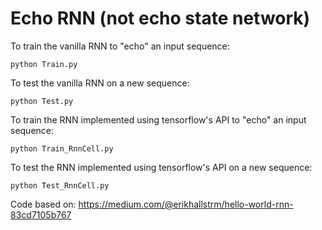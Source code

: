 # Echo RNN (not echo state network)

To train the vanilla RNN to "echo" an input sequence:
```
python Train.py
```

To test the vanilla RNN on a new sequence:
```
python Test.py
```

To train the RNN implemented using tensorflow's API to "echo" an input sequence:
```
python Train_RnnCell.py
```

To test the RNN implemented using tensorflow's API on a new sequence:
```
python Test_RnnCell.py
```

Code based on: <https://medium.com/@erikhallstrm/hello-world-rnn-83cd7105b767>

